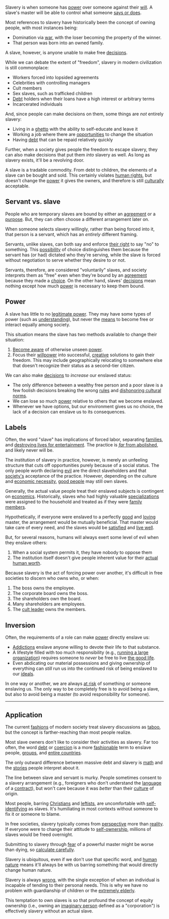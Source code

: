 
Slavery is when someone has [power](/power/) over someone against their [will](/purpose/). A slave's master will be able to control what someone [says or does](/results/).

Most references to slavery have historically been the concept of owning people, with most instances being:

- Domination via [war](/war/), with the loser becoming the property of the winner.
- That person was born into an owned family.

A slave, however, is anyone unable to make free [decisions](/decisions/).

While we can debate the extent of "freedom", slavery in modern civilization is still commonplace:

- Workers forced into lopsided agreements
- Celebrities with controlling managers
- Cult members
- Sex slaves, such as trafficked children
- [Debt](https://adequate.life/money-2/) holders when their loans have a high interest or arbitrary terms
- Incarcerated individuals

And, since people can make decisions on them, some things are *not* entirely slavery:

- Living in a [ghetto](/classes/) with the ability to self-educate and leave it
- Working a job where there are [opportunities](/power/) to change the situation
- Having [debt](https://adequate.life/money-2/) that can be repaid relatively quickly

Further, when a society gives people the freedom to escape slavery, they can also make decisions that put them *into* slavery as well. As long as slavery exists, it'll be a revolving door.

A slave is a tradable commodity. From debt to children, the elements of a slave can be bought and sold. This certainly violates [human rights](/boundaries/), but doesn't change the [power](/power/) it gives the owners, and therefore is still [culturally](/culture/) acceptable.

## Servant vs. slave

People who are temporary slaves are bound by either an [agreement](/boundaries/) or a [purpose](/purpose/). But, they can often choose a different arrangement later on.

When someone selects slavery willingly, rather than being forced into it, that person is a servant, which has an *entirely* different framing.

Servants, unlike slaves, can both say and enforce [their right](/boundaries/) to say "no" to something. This [possibility](/imagination/) of choice distinguishes them because the servant has (or had) dictated who they're serving, while the slave is forced without negotiation to serve whether they desire to or not.

Servants, therefore, are considered "voluntarily" slaves, and society interprets them as "free" even when they're bound by an [agreement](https://notageni.us/contracts/) because they made a [choice](/decisions/). On the other hand, slaves' [decisions](/decisions/) mean nothing except how much [power](/power-types/) is necessary to keep them bound.

## Power

A slave has little to no [legitimate power](/power/). They may have some types of power (such as [understanding](/understanding/)), but never the [means](/purpose/) to become free or interact equally among society.

This situation means the slave has two methods available to change their situation:

1. [Become aware](https://adequate.life/awareness/) of otherwise unseen [power](/power/).
2. Focus their [willpower](/purpose/) into successful, [creative](/creativity/) solutions to gain their freedom. This may include geographically relocating to somewhere else that doesn't recognize their status as a second-tier citizen.

We can also make [decisions](/decisions/) to *increase* our enslaved status:

- The only difference between a wealthy free person and a poor slave is a few foolish decisions breaking the wrong [rules](/rules/) and [dishonoring cultural norms](/taboos/).
- We can lose so much [power](/power/) relative to others that we become enslaved.
- Whenever we have options, but our environment gives us no choice, the lack of a decision can enslave us to its consequences.

## Labels

Often, the word "slave" has implications of forced labor, separating [families](/family/), and [destroying lives for entertainment](/evil/). The practice is [*far* from abolished](http://www.endslaverynow.org), and likely never will be.

The institution of slavery in practice, however, is merely an unfeeling structure that cuts off opportunities purely because of a social status. The only people worth declaring [evil](/evil/) are the direct slaveholders and that [society's](/culture/) acceptance of the practice. However, depending on the culture and [economic necessity](/economics/), [good people](/morality/) may still own slaves.

Generally, the actual value people treat their enslaved subjects is contingent on [economics](/economics/). Historically, slaves who had highly valuable [specializations](/specialization-cities/) were assigned to the household and treated as if they were [family members](/family/).

Hypothetically, if everyone were enslaved to a perfectly [good](/morality/) and [loving](/love/) master, the arrangement would be mutually beneficial. That master would take care of every need, and the slaves would be [satisfied](https://adequate.life/happiness-1/) and [live well](https://adequate.life/success-1/).

But, for several reasons, humans will always exert some level of evil when they enslave others:

1. When a social system permits it, they have nobody to oppose them
2. The institution itself doesn't give people inherent value for their [actual human worth](/humanity/).

Because slavery is the act of forcing power over another, it's difficult in free societies to discern who owns who, or when:

1. The boss owns the employee.
2. The corporate board owns the boss.
3. The shareholders own the board.
4. Many shareholders are employees.
5. The [cult leader](/cults/) owns the members.

## Inversion

Often, the requirements of a role can make [power](/power/) directly enslave us:

- [Addictions](/addiction/) enslave anyone willing to devote their life to that substance.
- A lifestyle filled with too much responsibility (e.g., [running a large organization](/groups-large/)) requires someone to *never* be free to live [the good life](/good-life/).
- Even abdicating our material possessions and giving ownership of everything can *still* run us into the continued risk of being enslaved to our [ideals](/values/).

In one way or another, we are always [at risk](/safety/) of something or someone enslaving us. The only way to be completely free is to avoid being a slave, but also to avoid being a master (to avoid responsibility for someone).

* * * * *

## Application

The current [fashions](/trends/) of modern society treat slavery discussions as [taboo](/taboo/), but the concept is farther-reaching than most people realize.

Most slave owners don't like to consider their activities as slavery. Far too often, the word [debt](https://adequate.life/money-2/) or [coercion](/power/) is a more [fashionable](/trends/) term to enslave people, [groups](/groups-small/), and [entire countries](https://en.wikipedia.org/wiki/Haiti).

The only outward difference between massive debt and slavery is [math](/math/) and the [stories](/stories/) people interpret about it.

The line between slave and servant is murky. People sometimes consent to a slavery arrangement (e.g., foreigners who don't understand the [language](/language/) of a [contract](https://notageni.us/contracts/)), but won't care because it was *better* than their [culture](/culture/) of origin.

Most people, barring [Christians](https://theologos.site/) and [leftists](/leftism/), are uncomfortable with [self-identifying](/identity/) as slaves. It's humiliating in most contexts without someone to fix it or someone to blame.

In free societies, slavery typically comes from [perspective](/image/) more than [reality](/reality/). If everyone were to change their attitude to [self-ownership](https://adequate.life/success-1/), millions of slaves would be freed overnight.

Submitting to slavery through [fear](/fear/) of a powerful master might be worse than dying, so [calculate carefully](/decisions/).

Slavery is ubiquitous, even if we don't use that specific word, and [human nature](/humanity/) means it'll always be with us barring something that would directly change human nature.

Slavery is always [wrong](/morality/), with the single exception of when an individual is incapable of tending to their personal needs. This is why we have no problem with guardianship of children or the [extremely elderly](/maturity/).

This temptation to own slaves is so that profound the concept of equity ownership (i.e., owning an [imaginary person](https://notageni.us/requirements/) defined as a "corporation") is effectively slavery without an actual slave.
